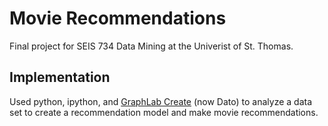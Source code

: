 # Movie Recommendations
Final project for SEIS 734 Data Mining at the Univerist of St. Thomas.

## Implementation
Used python, ipython, and [GraphLab Create](https://dato.com/) (now Dato) to analyze a data set to create a recommendation model and make movie recommendations.
